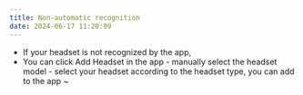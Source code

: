 ```yaml
---
title: Non-automatic recognition
date: 2024-06-17 11:20:09
---
```


- If your headset is not recognized by the app,
- You can click Add Headset in the app - manually select the headset model - select your headset according to the headset type, you can add to the app ~
